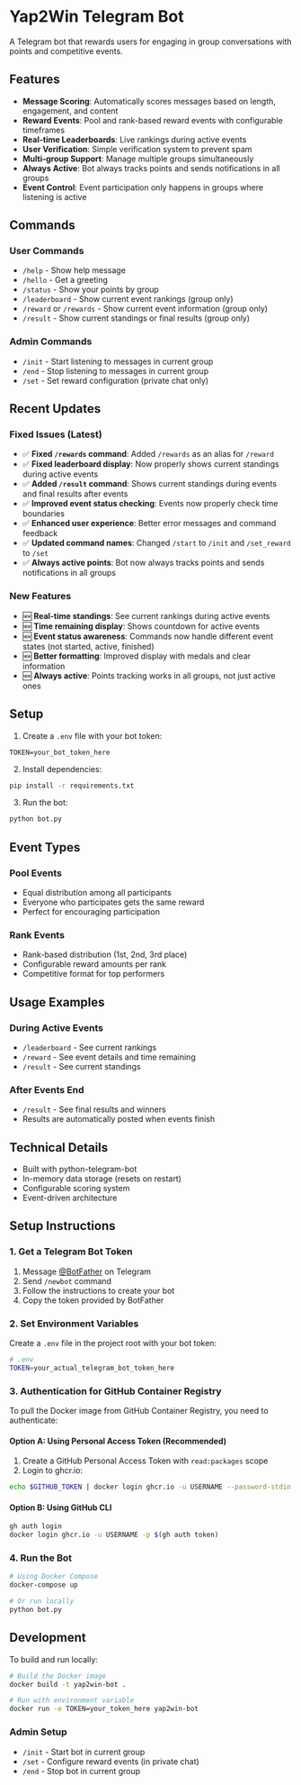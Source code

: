 # Yap2Win Telegram Bot

A Telegram bot that rewards users for engaging in group conversations with points and competitive events.

## Features

- **Message Scoring**: Automatically scores messages based on length, engagement, and content
- **Reward Events**: Pool and rank-based reward events with configurable timeframes
- **Real-time Leaderboards**: Live rankings during active events
- **User Verification**: Simple verification system to prevent spam
- **Multi-group Support**: Manage multiple groups simultaneously
- **Always Active**: Bot always tracks points and sends notifications in all groups
- **Event Control**: Event participation only happens in groups where listening is active

## Commands

### User Commands
- `/help` - Show help message
- `/hello` - Get a greeting
- `/status` - Show your points by group
- `/leaderboard` - Show current event rankings (group only)
- `/reward` or `/rewards` - Show current event information (group only)
- `/result` - Show current standings or final results (group only)

### Admin Commands
- `/init` - Start listening to messages in current group
- `/end` - Stop listening to messages in current group
- `/set` - Set reward configuration (private chat only)

## Recent Updates

### Fixed Issues (Latest)
- ✅ **Fixed `/rewards` command**: Added `/rewards` as an alias for `/reward`
- ✅ **Fixed leaderboard display**: Now properly shows current standings during active events
- ✅ **Added `/result` command**: Shows current standings during events and final results after events
- ✅ **Improved event status checking**: Events now properly check time boundaries
- ✅ **Enhanced user experience**: Better error messages and command feedback
- ✅ **Updated command names**: Changed `/start` to `/init` and `/set_reward` to `/set`
- ✅ **Always active points**: Bot now always tracks points and sends notifications in all groups

### New Features
- 🆕 **Real-time standings**: See current rankings during active events
- 🆕 **Time remaining display**: Shows countdown for active events
- 🆕 **Event status awareness**: Commands now handle different event states (not started, active, finished)
- 🆕 **Better formatting**: Improved display with medals and clear information
- 🆕 **Always active**: Points tracking works in all groups, not just active ones

## Setup

1. Create a `.env` file with your bot token:
```
TOKEN=your_bot_token_here
```

2. Install dependencies:
```bash
pip install -r requirements.txt
```

3. Run the bot:
```bash
python bot.py
```

## Event Types

### Pool Events
- Equal distribution among all participants
- Everyone who participates gets the same reward
- Perfect for encouraging participation

### Rank Events
- Rank-based distribution (1st, 2nd, 3rd place)
- Configurable reward amounts per rank
- Competitive format for top performers

## Usage Examples

### During Active Events
- `/leaderboard` - See current rankings
- `/reward` - See event details and time remaining
- `/result` - See current standings

### After Events End
- `/result` - See final results and winners
- Results are automatically posted when events finish

## Technical Details

- Built with python-telegram-bot
- In-memory data storage (resets on restart)
- Configurable scoring system
- Event-driven architecture

## Setup Instructions

### 1. Get a Telegram Bot Token

1. Message [@BotFather](https://t.me/botfather) on Telegram
2. Send `/newbot` command
3. Follow the instructions to create your bot
4. Copy the token provided by BotFather

### 2. Set Environment Variables

Create a `.env` file in the project root with your bot token:

```bash
# .env
TOKEN=your_actual_telegram_bot_token_here
```

### 3. Authentication for GitHub Container Registry

To pull the Docker image from GitHub Container Registry, you need to authenticate:

#### Option A: Using Personal Access Token (Recommended)

1. Create a GitHub Personal Access Token with `read:packages` scope
2. Login to ghcr.io:

```bash
echo $GITHUB_TOKEN | docker login ghcr.io -u USERNAME --password-stdin
```

#### Option B: Using GitHub CLI

```bash
gh auth login
docker login ghcr.io -u USERNAME -p $(gh auth token)
```

### 4. Run the Bot

```bash
# Using Docker Compose
docker-compose up

# Or run locally
python bot.py
```

## Development

To build and run locally:

```bash
# Build the Docker image
docker build -t yap2win-bot .

# Run with environment variable
docker run -e TOKEN=your_token_here yap2win-bot
```

### Admin Setup
- `/init` - Start bot in current group
- `/set` - Configure reward events (in private chat)
- `/end` - Stop bot in current group 